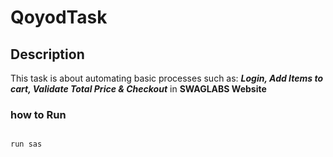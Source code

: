 # QoyodTask

## Description

  This task is about automating basic processes such as: **_Login, Add Items to cart, Validate Total Price & Checkout_** in **SWAGLABS Website**

### how to Run

~~~

run sas
~~~
